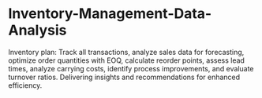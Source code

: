 # Inventory-Management-Data-Analysis
Inventory plan: Track all transactions, analyze sales data for forecasting, optimize order quantities with EOQ, calculate reorder points, assess lead times, analyze carrying costs, identify process improvements, and evaluate turnover ratios. Delivering insights and recommendations for enhanced efficiency.
